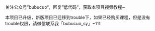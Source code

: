 关注公众号”bubucuo“，回复”低代码“，获取本项目视频教程~

本项目已升级，新版项目已迁移到trouble下，如果已经购买课程，但是没有trouble权限，请微信联系我「bubucuo_sy」~111
